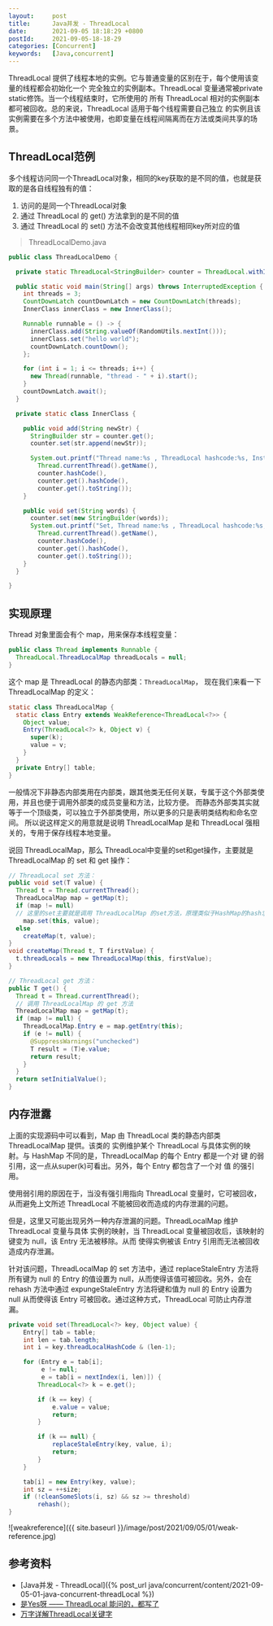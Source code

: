 ```yaml
---
layout:     post
title:      Java并发 - ThreadLocal
date:       2021-09-05 18:18:29 +0800
postId:     2021-09-05-18-18-29
categories: [Concurrent]
keywords:   [Java,concurrent]
---
```


ThreadLocal 提供了线程本地的实例。它与普通变量的区别在于，每个使用该变量的线程都会初始化一个
完全独立的实例副本。ThreadLocal 变量通常被private static修饰。当一个线程结束时，它所使用的
所有 ThreadLocal 相对的实例副本都可被回收。总的来说，ThreadLocal 适用于每个线程需要自己独立
的实例且该实例需要在多个方法中被使用，也即变量在线程间隔离而在方法或类间共享的场景。

## ThreadLocal范例

多个线程访问同一个ThreadLocal对象，相同的key获取的是不同的值，也就是获取的是各自线程独有的值：
1. 访问的是同一个ThreadLocal对象
2. 通过 ThreadLocal 的 get() 方法拿到的是不同的值
3. 通过 ThreadLocal 的 set() 方法不会改变其他线程相同key所对应的值

> ThreadLocalDemo.java

```java
public class ThreadLocalDemo {

  private static ThreadLocal<StringBuilder> counter = ThreadLocal.withInitial(() -> new StringBuilder());

  public static void main(String[] args) throws InterruptedException {
    int threads = 3;
    CountDownLatch countDownLatch = new CountDownLatch(threads);
    InnerClass innerClass = new InnerClass();

    Runnable runnable = () -> {
      innerClass.add(String.valueOf(RandomUtils.nextInt()));
      innerClass.set("hello world");
      countDownLatch.countDown();
    };

    for (int i = 1; i <= threads; i++) {
      new Thread(runnable, "thread - " + i).start();
    }
    countDownLatch.await();
  }

  private static class InnerClass {

    public void add(String newStr) {
      StringBuilder str = counter.get();
      counter.set(str.append(newStr));

      System.out.printf("Thread name:%s , ThreadLocal hashcode:%s, Instance hashcode:%s, Value:%s\n",
        Thread.currentThread().getName(),
        counter.hashCode(),
        counter.get().hashCode(),
        counter.get().toString());
    }

    public void set(String words) {
      counter.set(new StringBuilder(words));
      System.out.printf("Set, Thread name:%s , ThreadLocal hashcode:%s,  Instance hashcode:%s, Value:%s\n",
        Thread.currentThread().getName(),
        counter.hashCode(),
        counter.get().hashCode(),
        counter.get().toString());
    }
  }

}
``` 

## 实现原理

Thread 对象里面会有个 map，用来保存本线程变量：
```java
public class Thread implements Runnable {
  ThreadLocal.ThreadLocalMap threadLocals = null;
}
```
这个 map 是 ThreadLocal 的静态内部类：`ThreadLocalMap`，
现在我们来看一下 ThreadLocalMap 的定义：

```java
static class ThreadLocalMap {
  static class Entry extends WeakReference<ThreadLocal<?>> {
    Object value;
    Entry(ThreadLocal<?> k, Object v) {
      super(k);
      value = v;
    }
  }
  private Entry[] table;
}
```
一般情况下非静态内部类用在内部类，跟其他类无任何关联，专属于这个外部类使用，并且也便于调用外部类的成员变量和方法，比较方便。
而静态外部类其实就等于一个顶级类，可以独立于外部类使用，所以更多的只是表明类结构和命名空间。
所以说这样定义的用意就是说明 ThreadLocalMap 是和 ThreadLocal 强相关的，专用于保存线程本地变量。

说回 ThreadLocalMap，那么 ThreadLocal中变量的set和get操作，主要就是 ThreadLocalMap 的 set 和 get 操作：
```java
// ThreadLocal set 方法：
public void set(T value) {
  Thread t = Thread.currentThread();
  ThreadLocalMap map = getMap(t);
  if (map != null)
  // 这里的set主要就是调用 ThreadLocalMap 的set方法，原理类似于HashMap的hash求址，只不过这里用的是开放寻址法
    map.set(this, value);
  else
    createMap(t, value);
}
void createMap(Thread t, T firstValue) {
  t.threadLocals = new ThreadLocalMap(this, firstValue);
}

// ThreadLocal get 方法：
public T get() {
  Thread t = Thread.currentThread();
  // 调用 ThreadLocalMap 的 get 方法
  ThreadLocalMap map = getMap(t);
  if (map != null) {
    ThreadLocalMap.Entry e = map.getEntry(this);
    if (e != null) {
      @SuppressWarnings("unchecked")
      T result = (T)e.value;
      return result;
    }
  }
  return setInitialValue();
}
```

## 内存泄露
上面的实现源码中可以看到，Map 由 ThreadLocal 类的静态内部类 ThreadLocalMap 提供。该类的
实例维护某个 ThreadLocal 与具体实例的映射。与 HashMap 不同的是，ThreadLocalMap 的每个 
Entry 都是一个对 键 的弱引用，这一点从super(k)可看出。另外，每个 Entry 都包含了一个对 值 
的强引用。

使用弱引用的原因在于，当没有强引用指向 ThreadLocal 变量时，它可被回收，从而避免上文所述 
ThreadLocal 不能被回收而造成的内存泄漏的问题。

但是，这里又可能出现另外一种内存泄漏的问题。ThreadLocalMap 维护 ThreadLocal 变量与具体
实例的映射，当 ThreadLocal 变量被回收后，该映射的键变为 null，该 Entry 无法被移除。从而
使得实例被该 Entry 引用而无法被回收造成内存泄漏。

针对该问题，ThreadLocalMap 的 set 方法中，通过 replaceStaleEntry 方法将所有键为 null 
的 Entry 的值设置为 null，从而使得该值可被回收。另外，会在 rehash 方法中通过 expungeStaleEntry 
方法将键和值为 null 的 Entry 设置为 null 从而使得该 Entry 可被回收。通过这种方式，ThreadLocal 
可防止内存泄漏。

```java
private void set(ThreadLocal<?> key, Object value) {
    Entry[] tab = table;
    int len = tab.length;
    int i = key.threadLocalHashCode & (len-1);

    for (Entry e = tab[i];
         e != null;
         e = tab[i = nextIndex(i, len)]) {
        ThreadLocal<?> k = e.get();

        if (k == key) {
            e.value = value;
            return;
        }

        if (k == null) {
            replaceStaleEntry(key, value, i);
            return;
        }
    }

    tab[i] = new Entry(key, value);
    int sz = ++size;
    if (!cleanSomeSlots(i, sz) && sz >= threshold)
        rehash();
}
```

![weakreference]({{ site.baseurl }}/image/post/2021/09/05/01/weak-reference.jpg)

## 参考资料
* [Java并发 - ThreadLocal]({% post_url java/concurrent/content/2021-09-05-01-java-concurrent-threadLocal %})
* [是Yes呀 —— ThreadLocal 能问的，都写了](https://zhuanlan.zhihu.com/p/404403218)
* [万字详解ThreadLocal关键字](https://snailclimb.gitee.io/javaguide/#/docs/java/multi-thread/万字详解ThreadLocal关键字)

